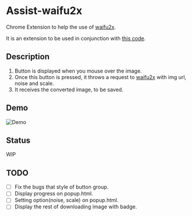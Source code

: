 Assist-waifu2x
======

Chrome Extension to help the use of <a href="http://waifu2x.udp.jp/" target="_blank">waifu2x</a>.

It is an extension to be used in conjunction with <a href="https://github.com/eiurur/Renge" target="_blank">this code</a>.

## Description

1. Button is displayed when you mouse over the image.
1. Once this button is pressed, it throws a request to <a href="http://waifu2x.udp.jp/" target="_blank">waifu2x</a> with img url, noise and scale.
1. It receives the converted image, to be saved.

## Demo

![Demo](https://dl.dropboxusercontent.com/u/31717228/898/aga.gif)

## Status

WIP

## TODO

- [ ] Fix the bugs that style of button group.
- [ ] Display progress on popup.html.
- [ ] Setting option(noise, scale) on popup.html.
- [ ] Display the rest of downloading image with badge.
